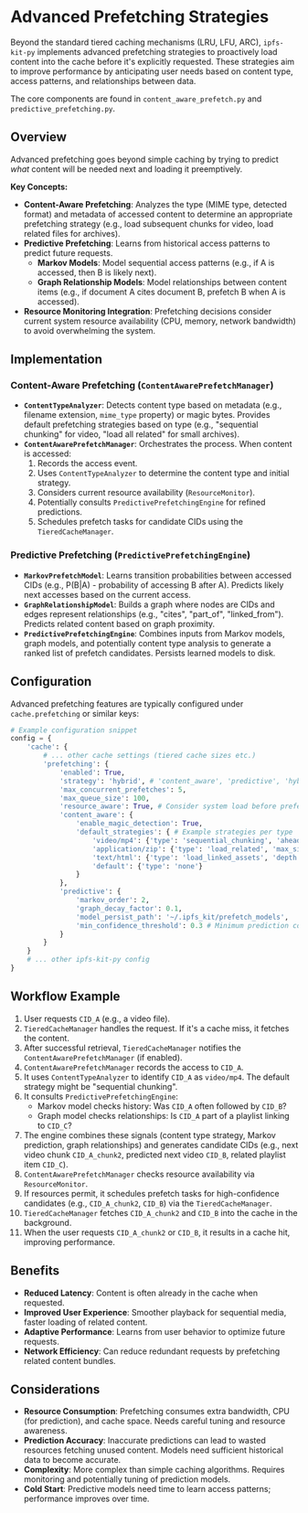 # Advanced Prefetching Strategies

Beyond the standard tiered caching mechanisms (LRU, LFU, ARC), `ipfs-kit-py` implements advanced prefetching strategies to proactively load content into the cache before it's explicitly requested. These strategies aim to improve performance by anticipating user needs based on content type, access patterns, and relationships between data.

The core components are found in `content_aware_prefetch.py` and `predictive_prefetching.py`.

## Overview

Advanced prefetching goes beyond simple caching by trying to predict *what* content will be needed next and loading it preemptively.

**Key Concepts:**

*   **Content-Aware Prefetching**: Analyzes the type (MIME type, detected format) and metadata of accessed content to determine an appropriate prefetching strategy (e.g., load subsequent chunks for video, load related files for archives).
*   **Predictive Prefetching**: Learns from historical access patterns to predict future requests.
    *   **Markov Models**: Model sequential access patterns (e.g., if A is accessed, then B is likely next).
    *   **Graph Relationship Models**: Model relationships between content items (e.g., if document A cites document B, prefetch B when A is accessed).
*   **Resource Monitoring Integration**: Prefetching decisions consider current system resource availability (CPU, memory, network bandwidth) to avoid overwhelming the system.

## Implementation

### Content-Aware Prefetching (`ContentAwarePrefetchManager`)

*   **`ContentTypeAnalyzer`**: Detects content type based on metadata (e.g., filename extension, `mime_type` property) or magic bytes. Provides default prefetching strategies based on type (e.g., "sequential chunking" for video, "load all related" for small archives).
*   **`ContentAwarePrefetchManager`**: Orchestrates the process. When content is accessed:
    1.  Records the access event.
    2.  Uses `ContentTypeAnalyzer` to determine the content type and initial strategy.
    3.  Considers current resource availability (`ResourceMonitor`).
    4.  Potentially consults `PredictivePrefetchingEngine` for refined predictions.
    5.  Schedules prefetch tasks for candidate CIDs using the `TieredCacheManager`.

### Predictive Prefetching (`PredictivePrefetchingEngine`)

*   **`MarkovPrefetchModel`**: Learns transition probabilities between accessed CIDs (e.g., P(B|A) - probability of accessing B after A). Predicts likely next accesses based on the current access.
*   **`GraphRelationshipModel`**: Builds a graph where nodes are CIDs and edges represent relationships (e.g., "cites", "part_of", "linked_from"). Predicts related content based on graph proximity.
*   **`PredictivePrefetchingEngine`**: Combines inputs from Markov models, graph models, and potentially content type analysis to generate a ranked list of prefetch candidates. Persists learned models to disk.

## Configuration

Advanced prefetching features are typically configured under `cache.prefetching` or similar keys:

```python
# Example configuration snippet
config = {
    'cache': {
        # ... other cache settings (tiered cache sizes etc.)
        'prefetching': {
            'enabled': True,
            'strategy': 'hybrid', # 'content_aware', 'predictive', 'hybrid'
            'max_concurrent_prefetches': 5,
            'max_queue_size': 100,
            'resource_aware': True, # Consider system load before prefetching
            'content_aware': {
                'enable_magic_detection': True,
                'default_strategies': { # Example strategies per type
                    'video/mp4': {'type': 'sequential_chunking', 'ahead': 3},
                    'application/zip': {'type': 'load_related', 'max_size_mb': 50},
                    'text/html': {'type': 'load_linked_assets', 'depth': 1},
                    'default': {'type': 'none'}
                }
            },
            'predictive': {
                'markov_order': 2,
                'graph_decay_factor': 0.1,
                'model_persist_path': '~/.ipfs_kit/prefetch_models',
                'min_confidence_threshold': 0.3 # Minimum prediction confidence to prefetch
            }
        }
    }
    # ... other ipfs-kit-py config
}
```

## Workflow Example

1.  User requests `CID_A` (e.g., a video file).
2.  `TieredCacheManager` handles the request. If it's a cache miss, it fetches the content.
3.  After successful retrieval, `TieredCacheManager` notifies the `ContentAwarePrefetchManager` (if enabled).
4.  `ContentAwarePrefetchManager` records the access to `CID_A`.
5.  It uses `ContentTypeAnalyzer` to identify `CID_A` as `video/mp4`. The default strategy might be "sequential chunking".
6.  It consults `PredictivePrefetchingEngine`:
    *   Markov model checks history: Was `CID_A` often followed by `CID_B`?
    *   Graph model checks relationships: Is `CID_A` part of a playlist linking to `CID_C`?
7.  The engine combines these signals (content type strategy, Markov prediction, graph relationships) and generates candidate CIDs (e.g., next video chunk `CID_A_chunk2`, predicted next video `CID_B`, related playlist item `CID_C`).
8.  `ContentAwarePrefetchManager` checks resource availability via `ResourceMonitor`.
9.  If resources permit, it schedules prefetch tasks for high-confidence candidates (e.g., `CID_A_chunk2`, `CID_B`) via the `TieredCacheManager`.
10. `TieredCacheManager` fetches `CID_A_chunk2` and `CID_B` into the cache in the background.
11. When the user requests `CID_A_chunk2` or `CID_B`, it results in a cache hit, improving performance.

## Benefits

*   **Reduced Latency**: Content is often already in the cache when requested.
*   **Improved User Experience**: Smoother playback for sequential media, faster loading of related content.
*   **Adaptive Performance**: Learns from user behavior to optimize future requests.
*   **Network Efficiency**: Can reduce redundant requests by prefetching related content bundles.

## Considerations

*   **Resource Consumption**: Prefetching consumes extra bandwidth, CPU (for prediction), and cache space. Needs careful tuning and resource awareness.
*   **Prediction Accuracy**: Inaccurate predictions can lead to wasted resources fetching unused content. Models need sufficient historical data to become accurate.
*   **Complexity**: More complex than simple caching algorithms. Requires monitoring and potentially tuning of prediction models.
*   **Cold Start**: Predictive models need time to learn access patterns; performance improves over time.
